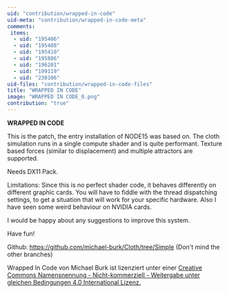 ```yaml
---
uid: "contribution/wrapped-in-code"
uid-meta: "contribution/wrapped-in-code-meta"
comments: 
 items: 
  - uid: "195406"
  - uid: "195408"
  - uid: "195410"
  - uid: "195886"
  - uid: "196201"
  - uid: "199119"
  - uid: "230106"
uid-files: "contribution/wrapped-in-code-files"
title: "WRAPPED IN CODE"
image: "WRAPPED IN CODE_0.png"
contribution: "true"
---
```


**WRAPPED IN CODE**

This is the patch, the entry installation of NODE15 was based on.
The cloth simulation runs in a single compute shader and is quite performant.
Texture based forces (similar to displacement) and multiple attractors are supported.

Needs DX11 Pack.

Limitations:
Since this is no perfect shader code, it behaves differently on different graphic cards. You will have to fiddle with the thread dispatching settings, to get a situation that will work for your specific hardware.
Also I have seen some weird behaviour on NVIDIA cards.

I would be happy about any suggestions to improve this system.


Have fun!

Github:
https://github.com/michael-burk/Cloth/tree/Simple
(Don't mind the other branches)


Wrapped In Code von Michael Burk ist lizenziert unter einer [Creative Commons Namensnennung - Nicht-kommerziell - Weitergabe unter gleichen Bedingungen 4.0 International Lizenz.](http://creativecommons.org/licenses/by-nc-sa/4.0/) 